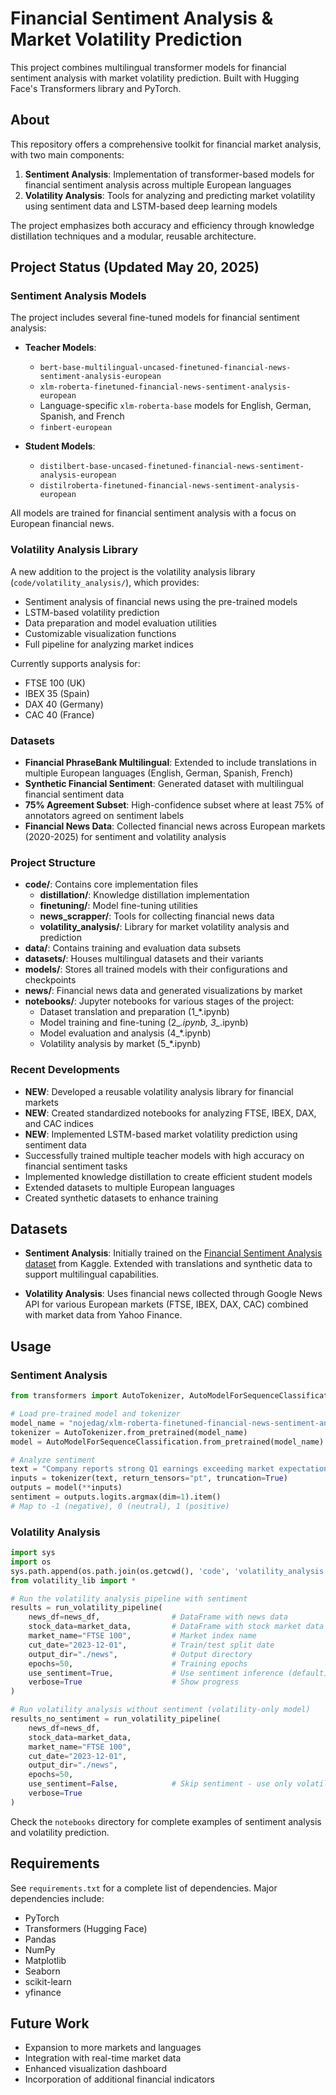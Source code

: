 # Financial Sentiment Analysis & Market Volatility Prediction

This project combines multilingual transformer models for financial sentiment analysis with market volatility prediction. Built with Hugging Face's Transformers library and PyTorch.

## About

This repository offers a comprehensive toolkit for financial market analysis, with two main components:

1. **Sentiment Analysis**: Implementation of transformer-based models for financial sentiment analysis across multiple European languages
2. **Volatility Analysis**: Tools for analyzing and predicting market volatility using sentiment data and LSTM-based deep learning models

The project emphasizes both accuracy and efficiency through knowledge distillation techniques and a modular, reusable architecture.

## Project Status (Updated May 20, 2025)

### Sentiment Analysis Models

The project includes several fine-tuned models for financial sentiment analysis:

- **Teacher Models**:
  - `bert-base-multilingual-uncased-finetuned-financial-news-sentiment-analysis-european`
  - `xlm-roberta-finetuned-financial-news-sentiment-analysis-european`
  - Language-specific `xlm-roberta-base` models for English, German, Spanish, and French
  - `finbert-european`

- **Student Models**:
  - `distilbert-base-uncased-finetuned-financial-news-sentiment-analysis-european`
  - `distilroberta-finetuned-financial-news-sentiment-analysis-european`

All models are trained for financial sentiment analysis with a focus on European financial news.

### Volatility Analysis Library

A new addition to the project is the volatility analysis library (`code/volatility_analysis/`), which provides:

- Sentiment analysis of financial news using the pre-trained models
- LSTM-based volatility prediction
- Data preparation and model evaluation utilities
- Customizable visualization functions
- Full pipeline for analyzing market indices

Currently supports analysis for:
- FTSE 100 (UK)
- IBEX 35 (Spain)
- DAX 40 (Germany)
- CAC 40 (France)

### Datasets

- **Financial PhraseBank Multilingual**: Extended to include translations in multiple European languages (English, German, Spanish, French)
- **Synthetic Financial Sentiment**: Generated dataset with multilingual financial sentiment data
- **75% Agreement Subset**: High-confidence subset where at least 75% of annotators agreed on sentiment labels
- **Financial News Data**: Collected financial news across European markets (2020-2025) for sentiment and volatility analysis

### Project Structure
- **code/**: Contains core implementation files
  - **distillation/**: Knowledge distillation implementation
  - **finetuning/**: Model fine-tuning utilities
  - **news_scrapper/**: Tools for collecting financial news data
  - **volatility_analysis/**: Library for market volatility analysis and prediction
- **data/**: Contains training and evaluation data subsets
- **datasets/**: Houses multilingual datasets and their variants
- **models/**: Stores all trained models with their configurations and checkpoints
- **news/**: Financial news data and generated visualizations by market
- **notebooks/**: Jupyter notebooks for various stages of the project:
  - Dataset translation and preparation (1_*.ipynb)
  - Model training and fine-tuning (2_*.ipynb, 3_*.ipynb)
  - Model evaluation and analysis (4_*.ipynb)
  - Volatility analysis by market (5_*.ipynb)

### Recent Developments
- **NEW**: Developed a reusable volatility analysis library for financial markets
- **NEW**: Created standardized notebooks for analyzing FTSE, IBEX, DAX, and CAC indices
- **NEW**: Implemented LSTM-based market volatility prediction using sentiment data
- Successfully trained multiple teacher models with high accuracy on financial sentiment tasks
- Implemented knowledge distillation to create efficient student models
- Extended datasets to multiple European languages
- Created synthetic datasets to enhance training

## Datasets

- **Sentiment Analysis**: Initially trained on the [Financial Sentiment Analysis dataset](https://www.kaggle.com/datasets/sbhatti/financial-sentiment-analysis) from Kaggle. Extended with translations and synthetic data to support multilingual capabilities.

- **Volatility Analysis**: Uses financial news collected through Google News API for various European markets (FTSE, IBEX, DAX, CAC) combined with market data from Yahoo Finance.

## Usage

### Sentiment Analysis
```python
from transformers import AutoTokenizer, AutoModelForSequenceClassification

# Load pre-trained model and tokenizer
model_name = "nojedag/xlm-roberta-finetuned-financial-news-sentiment-analysis-european"
tokenizer = AutoTokenizer.from_pretrained(model_name)
model = AutoModelForSequenceClassification.from_pretrained(model_name)

# Analyze sentiment
text = "Company reports strong Q1 earnings exceeding market expectations"
inputs = tokenizer(text, return_tensors="pt", truncation=True)
outputs = model(**inputs)
sentiment = outputs.logits.argmax(dim=1).item()
# Map to -1 (negative), 0 (neutral), 1 (positive)
```

### Volatility Analysis
```python
import sys
import os
sys.path.append(os.path.join(os.getcwd(), 'code', 'volatility_analysis'))
from volatility_lib import *

# Run the volatility analysis pipeline with sentiment
results = run_volatility_pipeline(
    news_df=news_df,                # DataFrame with news data
    stock_data=market_data,         # DataFrame with stock market data
    market_name="FTSE 100",         # Market index name
    cut_date="2023-12-01",          # Train/test split date
    output_dir="./news",            # Output directory
    epochs=50,                      # Training epochs
    use_sentiment=True,             # Use sentiment inference (default)
    verbose=True                    # Show progress
)

# Run volatility analysis without sentiment (volatility-only model)
results_no_sentiment = run_volatility_pipeline(
    news_df=news_df,
    stock_data=market_data,
    market_name="FTSE 100",
    cut_date="2023-12-01",
    output_dir="./news",
    epochs=50,
    use_sentiment=False,            # Skip sentiment - use only volatility history
    verbose=True
)
```

Check the `notebooks` directory for complete examples of sentiment analysis and volatility prediction.

## Requirements

See `requirements.txt` for a complete list of dependencies. Major dependencies include:

- PyTorch
- Transformers (Hugging Face)
- Pandas
- NumPy
- Matplotlib
- Seaborn
- scikit-learn
- yfinance

## Future Work

- Expansion to more markets and languages
- Integration with real-time market data
- Enhanced visualization dashboard
- Incorporation of additional financial indicators